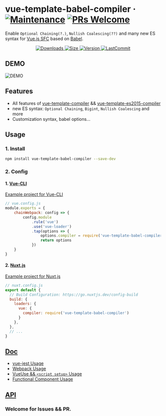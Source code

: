 # vue-template-babel-compiler &middot; [![Maintenance](https://img.shields.io/badge/Maintained%3F-yes-green.svg)](https://github.com/JuniorTour/vue-template-babel-compiler) [![PRs Welcome](https://img.shields.io/badge/PRs-welcome-brightgreen.svg)](https://github.com/JuniorTour/vue-template-babel-compiler/blob/main/CONTRIBUTING.md)

Enable `Optional Chaining(?.)`, `Nullish Coalescing(??)` and many new ES syntax for [Vue.js SFC](https://vuejs.org/v2/guide/single-file-components.html) based on [Babel](https://babeljs.io/).

<p align="center">
  <a href="https://www.npmjs.com/package/vue-template-babel-compiler">
    <img
    src="https://img.shields.io/npm/dt/vue-template-babel-compiler"
    alt="Downloads">
  </a>
  <a href="https://www.npmjs.com/package/vue-template-babel-compiler">
    <img
    src="https://img.shields.io/github/size/JuniorTour/vue-template-babel-compiler/lib/index.js"
    alt="Size">
  </a>
  <a href="https://www.npmjs.com/package/vue-template-babel-compiler">
    <img
    src="https://img.shields.io/npm/v/vue-template-babel-compiler.svg?sanitize=true"
    alt="Version">
  </a>
  <a href="https://github.com/JuniorTour/vue-template-babel-compiler">
    <img
    src="https://img.shields.io/github/last-commit/JuniorTour/vue-template-babel-compiler?sanitize=true"
    alt="LastCommit">
  </a>
</p>

## DEMO
![DEMO](https://user-images.githubusercontent.com/14243906/127761300-076db45a-cdce-4fda-bd02-1f4fa96de6d8.png)

## Features
- All features of [vue-template-compiler](https://github.com/vuejs/vue/tree/dev/packages/vue-template-compiler#readme) && [vue-template-es2015-compiler](https://github.com/vuejs/vue-template-es2015-compiler)
- new ES syntax: `Optional Chaining`, `Bigint`, `Nullish Coalescing` and more
- Customization syntax, babel options...

## Usage
### 1. Install
``` bash
npm install vue-template-babel-compiler --save-dev
```

### 2. Config
#### 1. [Vue-CLI](https://cli.vuejs.org/guide/webpack.html#modifying-options-of-a-loader)
[Example project for Vue-CLI](https://github.com/JuniorTour/vue-template-babel-compiler-vue-cli-project)
``` js
// vue.config.js
module.exports = {
    chainWebpack: config => {
        config.module
            .rule('vue')
            .use('vue-loader')
            .tap(options => {
                options.compiler = require('vue-template-babel-compiler')
                return options
            })
    }
}
```

#### 2. [Nuxt.js](https://nuxtjs.org/docs/2.x/features/configuration#extend-webpack-to-load-audio-files)
[Example project for Nuxt.js](https://github.com/JuniorTour/vue-template-babel-compiler-nuxt-project)
``` js
// nuxt.config.js
export default {
  // Build Configuration: https://go.nuxtjs.dev/config-build
  build: {
    loaders: {
      vue: {
        compiler: require('vue-template-babel-compiler')
      }
    },
  },
  // ...
}
```

## [Doc](https://github.com/JuniorTour/vue-template-babel-compiler/blob/main/doc/Usage.md)
- [vue-jest Usage](https://github.com/JuniorTour/vue-template-babel-compiler/blob/main/doc/Usage.md#1-vue-jest)
- [Webpack Usage](https://github.com/JuniorTour/vue-template-babel-compiler/blob/main/doc/Usage.md#2-webpack)
- [VueUse && `<script setup>` Usage](https://github.com/JuniorTour/vue-template-babel-compiler/blob/main/doc/Usage.md#3-vueuse--script-setup)
- [Functional Component Usage](https://github.com/JuniorTour/vue-template-babel-compiler/blob/main/doc/Usage.md#1-functional-component-usage)

## [API](https://github.com/JuniorTour/vue-template-babel-compiler/blob/main/doc/API.md)


### Welcome for Issues && PR.
